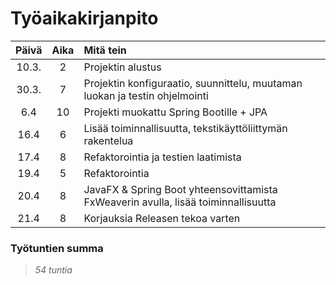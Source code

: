 # Työaikakirjanpito

| Päivä | Aika | Mitä tein                                                                          |
| :---: | :--: | :--------------------------------------------------------------------------------- |
| 10.3. |  2   | Projektin alustus                                                                  |
| 30.3. |  7   | Projektin konfiguraatio, suunnittelu, muutaman luokan ja testin ohjelmointi        |
|  6.4  |  10  | Projekti muokattu Spring Bootille + JPA                                            |
| 16.4  |  6   | Lisää toiminnallisuutta, tekstikäyttöliittymän rakentelua                          |
| 17.4  |  8   | Refaktorointia ja testien laatimista                                               |
| 19.4  |  5   | Refaktorointia                                                                     |
| 20.4  |  8   | JavaFX & Spring Boot yhteensovittamista FxWeaverin avulla, lisää toiminnallisuutta |
| 21.4  |  8   | Korjauksia Releasen tekoa varten                                                   |

### Työtuntien summa

> _*54 tuntia*_

